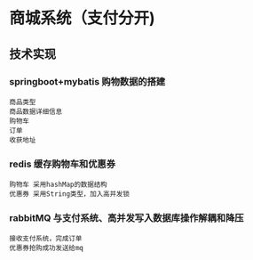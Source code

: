 # 商城系统（支付分开)

## 技术实现
  ### springboot+mybatis 购物数据的搭建
    商品类型
    商品数据详细信息
    购物车
    订单
    收获地址
  ### redis 缓存购物车和优惠券
    购物车 采用hashMap的数据结构
    优惠券 采用String类型，加入高并发锁
  ### rabbitMQ 与支付系统、高并发写入数据库操作解耦和降压 
    接收支付系统，完成订单
    优惠券抢购成功发送给mq
  
